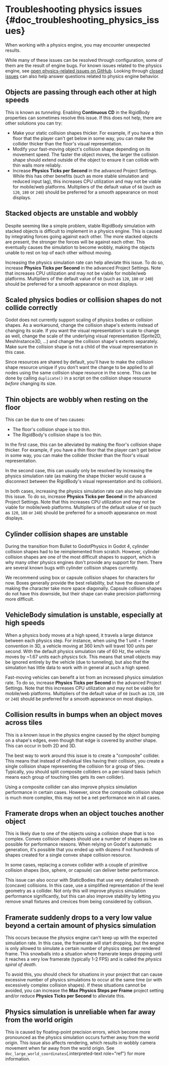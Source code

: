 # Troubleshooting physics issues {#doc_troubleshooting_physics_issues}

When working with a physics engine, you may encounter unexpected
results.

While many of these issues can be resolved through configuration, some
of them are the result of engine bugs. For known issues related to the
physics engine, see [open physics-related issues on
GitHub](https://github.com/godotengine/godot/issues?q=is%3Aopen+is%3Aissue+label%3Atopic%3Aphysics).
Looking through [closed
issues](https://github.com/godotengine/godot/issues?q=+is%3Aclosed+is%3Aissue+label%3Atopic%3Aphysics)
can also help answer questions related to physics engine behavior.

## Objects are passing through each other at high speeds

This is known as *tunneling*. Enabling **Continuous CD** in the
RigidBody properties can sometimes resolve this issue. If this does not
help, there are other solutions you can try:

- Make your static collision shapes thicker. For example, if you have a
  thin floor that the player can\'t get below in some way, you can make
  the collider thicker than the floor\'s visual representation.
- Modify your fast-moving object\'s collision shape depending on its
  movement speed. The faster the object moves, the larger the collision
  shape should extend outside of the object to ensure it can collide
  with thin walls more reliably.
- Increase **Physics Ticks per Second** in the advanced Project
  Settings. While this has other benefits (such as more stable
  simulation and reduced input lag), this increases CPU utilization and
  may not be viable for mobile/web platforms. Multipliers of the default
  value of `60` (such as `120`, `180` or `240`) should be preferred for
  a smooth appearance on most displays.

## Stacked objects are unstable and wobbly

Despite seeming like a simple problem, stable RigidBody simulation with
stacked objects is difficult to implement in a physics engine. This is
caused by integrating forces going against each other. The more stacked
objects are present, the stronger the forces will be against each other.
This eventually causes the simulation to become wobbly, making the
objects unable to rest on top of each other without moving.

Increasing the physics simulation rate can help alleviate this issue. To
do so, increase **Physics Ticks per Second** in the advanced Project
Settings. Note that increases CPU utilization and may not be viable for
mobile/web platforms. Multipliers of the default value of `60` (such as
`120`, `180` or `240`) should be preferred for a smooth appearance on
most displays.

## Scaled physics bodies or collision shapes do not collide correctly

Godot does not currently support scaling of physics bodies or collision
shapes. As a workaround, change the collision shape\'s extents instead
of changing its scale. If you want the visual representation\'s scale to
change as well, change the scale of the underlying visual representation
(Sprite2D, MeshInstance3D, ...) and change the collision shape\'s
extents separately. Make sure the collision shape is not a child of the
visual representation in this case.

Since resources are shared by default, you\'ll have to make the
collision shape resource unique if you don\'t want the change to be
applied to all nodes using the same collision shape resource in the
scene. This can be done by calling `duplicate()` in a script on the
collision shape resource *before* changing its size.

## Thin objects are wobbly when resting on the floor

This can be due to one of two causes:

- The floor\'s collision shape is too thin.
- The RigidBody\'s collision shape is too thin.

In the first case, this can be alleviated by making the floor\'s
collision shape thicker. For example, if you have a thin floor that the
player can\'t get below in some way, you can make the collider thicker
than the floor\'s visual representation.

In the second case, this can usually only be resolved by increasing the
physics simulation rate (as making the shape thicker would cause a
disconnect between the RigidBody\'s visual representation and its
collision).

In both cases, increasing the physics simulation rate can also help
alleviate this issue. To do so, increase **Physics Ticks per Second** in
the advanced Project Settings. Note that this increases CPU utilization
and may not be viable for mobile/web platforms. Multipliers of the
default value of `60` (such as `120`, `180` or `240`) should be
preferred for a smooth appearance on most displays.

## Cylinder collision shapes are unstable

During the transition from Bullet to GodotPhysics in Godot 4, cylinder
collision shapes had to be reimplemented from scratch. However, cylinder
collision shapes are one of the most difficult shapes to support, which
is why many other physics engines don\'t provide any support for them.
There are several known bugs with cylinder collision shapes currently.

We recommend using box or capsule collision shapes for characters for
now. Boxes generally provide the best reliability, but have the downside
of making the character take more space diagonally. Capsule collision
shapes do not have this downside, but their shape can make precision
platforming more difficult.

## VehicleBody simulation is unstable, especially at high speeds

When a physics body moves at a high speed, it travels a large distance
between each physics step. For instance, when using the 1 unit = 1 meter
convention in 3D, a vehicle moving at 360 km/h will travel 100 units per
second. With the default physics simulation rate of 60 Hz, the vehicle
moves by \~1.67 units each physics tick. This means that small objects
may be ignored entirely by the vehicle (due to tunneling), but also that
the simulation has little data to work with in general at such a high
speed.

Fast-moving vehicles can benefit a lot from an increased physics
simulation rate. To do so, increase **Physics Ticks per Second** in the
advanced Project Settings. Note that this increases CPU utilization and
may not be viable for mobile/web platforms. Multipliers of the default
value of `60` (such as `120`, `180` or `240`) should be preferred for a
smooth appearance on most displays.

## Collision results in bumps when an object moves across tiles

This is a known issue in the physics engine caused by the object bumping
on a shape\'s edges, even though that edge is covered by another shape.
This can occur in both 2D and 3D.

The best way to work around this issue is to create a \"composite\"
collider. This means that instead of individual tiles having their
collision, you create a single collision shape representing the
collision for a group of tiles. Typically, you should split composite
colliders on a per-island basis (which means each group of touching
tiles gets its own collider).

Using a composite collider can also improve physics simulation
performance in certain cases. However, since the composite collision
shape is much more complex, this may not be a net performance win in all
cases.

## Framerate drops when an object touches another object

This is likely due to one of the objects using a collision shape that is
too complex. Convex collision shapes should use a number of shapes as
low as possible for performance reasons. When relying on Godot\'s
automatic generation, it\'s possible that you ended up with dozens if
not hundreds of shapes created for a single convex shape collision
resource.

In some cases, replacing a convex collider with a couple of primitive
collision shapes (box, sphere, or capsule) can deliver better
performance.

This issue can also occur with StaticBodies that use very detailed
trimesh (concave) collisions. In this case, use a simplified
representation of the level geometry as a collider. Not only this will
improve physics simulation performance significantly, but this can also
improve stability by letting you remove small fixtures and crevices from
being considered by collision.

## Framerate suddenly drops to a very low value beyond a certain amount of physics simulation

This occurs because the physics engine can\'t keep up with the expected
simulation rate. In this case, the framerate will start dropping, but
the engine is only allowed to simulate a certain number of physics steps
per rendered frame. This snowballs into a situation where framerate
keeps dropping until it reaches a very low framerate (typically 1-2 FPS)
and is called the *physics spiral of death*.

To avoid this, you should check for situations in your project that can
cause excessive number of physics simulations to occur at the same time
(or with excessively complex collision shapes). If these situations
cannot be avoided, you can increase the **Max Physics Steps per Frame**
project setting and/or reduce **Physics Ticks per Second** to alleviate
this.

## Physics simulation is unreliable when far away from the world origin

This is caused by floating-point precision errors, which become more
pronounced as the physics simulation occurs further away from the world
origin. This issue also affects rendering, which results in wobbly
camera movement when far away from the world origin. See
`doc_large_world_coordinates`{.interpreted-text role="ref"} for more
information.
